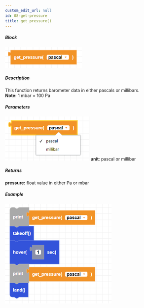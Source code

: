 ```yaml
---
custom_edit_url: null
id: 08-get-pressure
title: get_pressure()
---
```


##### Block

![get pressure block image](get_pressure.PNG)<br />

##### Description

This function returns barometer data in either pascals or millibars. <br/>
**Note:** 1 mbar = 100 Pa



##### Parameters

![Alt text](get_pressure_params.PNG)
**unit**: pascal or millibar <br />

##### Returns

**pressure:** float value in either Pa or mbar
##### Example

![get pressure example](get_pressure_example.PNG)